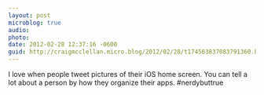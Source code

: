 ```yaml
---
layout: post
microblog: true
audio: 
photo: 
date: 2012-02-28 12:37:16 -0600
guid: http://craigmcclellan.micro.blog/2012/02/28/t174563837083791360.html
---
```

I love when people tweet pictures of their iOS home screen. You can tell a lot about a person by how they organize their apps. #nerdybuttrue
